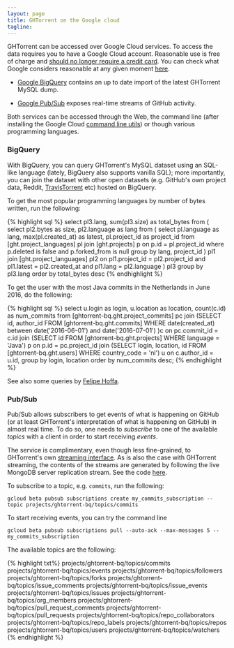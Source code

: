 ```yaml
---
layout: page
title: GHTorrent on the Google cloud
tagline:
---
```


GHTorrent can be accessed over Google Cloud services. To access the data
requires you to have a Google Cloud account. Reasonable use is free of charge
and [should no longer require a credit
card](https://cloud.google.com/blog/big-data/2017/01/how-to-run-a-terabyte-of-google-bigquery-queries-each-month-without-a-credit-card). You
can check what Google considers reasonable at any given moment
[here](https://cloud.google.com/pricing/free).

* [Google BigQuery](https://bigquery.cloud.google.com/dataset/ghtorrent-bq:ght)
  contains an up to date import of the latest GHTorrent MySQL dump.

* [Google Pub/Sub](https://console.cloud.google.com/cloudpubsub/topicList?project=ghtorrent-bq) exposes real-time streams of GitHub activity.

Both services can be accessed through the Web, the command line (after
installing the Google Cloud [command line utils](https://cloud.google.com/sdk/)) or though various programming languages.

### BigQuery

With BigQuery, you can query GHTorrent's MySQL dataset using an SQL-like
language (lately, BigQuery also supports vanilla SQL); more importantly, you can 
join the dataset with other open datasets (e.g. GitHub's own project data, Reddit, 
[TravisTorrent](https://travistorrent.testroots.org/page_access/) etc) hosted on BigQuery.

To get the most popular programming languages by number of bytes written,
run the following:

{% highlight sql %}
select pl3.lang, sum(pl3.size) as total_bytes
from (
  select pl2.bytes as size, pl2.language as lang
  from (
    select pl.language as lang, max(pl.created_at) as latest, pl.project_id as project_id
    from [ght.project_languages] pl
      join [ght.projects] p on p.id = pl.project_id
    where p.deleted is false
      and p.forked_from is null
    group by lang, project_id
  ) pl1 join [ght.project_languages] pl2 on pl1.project_id = pl2.project_id
                                        and pl1.latest = pl2.created_at
                                        and pl1.lang = pl2.language
) pl3
group by pl3.lang
order by total_bytes desc
{% endhighlight %}

To get the user with the most Java commits in the Netherlands in June 2016,
do the following:

{% highlight sql %}
select u.login as login, u.location as location, count(c.id) as num_commits
from [ghtorrent-bq.ght.project_commits] pc join
     (SELECT id, author_id FROM [ghtorrent-bq.ght.commits] WHERE
     date(created_at) between date('2016-06-01')
                          and date('2016-07-01') )c on pc.commit_id = c.id join
     (SELECT id
     FROM [ghtorrent-bq.ght.projects] WHERE language = 'Java') p on p.id = pc.project_id join
     (SELECT login, location, id
     FROM [ghtorrent-bq.ght.users]
     WHERE country_code = 'nl') u on c.author_id = u.id,
group by login, location
order by num_commits desc;
{% endhighlight %}

See also some queries by [Felipe Hoffa](https://medium.com/@hoffa/github-top-countries-201608-13f642493773).

### Pub/Sub

Pub/Sub allows subscribers to get events of what is happening on GitHub (or at
least GHTorrent's interpretation of what is happening on GitHub) in almost real time. 
To do so, one needs to *subscribe* to one of the available *topics* with
a client in order to start receiving *events*.

The service is complimentary, even though less fine-grained, to GHTorrent's own
[streaming interface](streaming.html). As is also the case with GHTorrent
streaming, the contents of the streams are generated by following the live
MongoDB server replication stream. See the code [here](https://github.com/ghtorrent/ghtorrent-streaming).

To subscribe to a topic, e.g. `commits`, run the following:

```
gcloud beta pubsub subscriptions create my_commits_subscription --topic projects/ghtorrent-bq/topics/commits
```

To start receiving events, you can try the command line

```
gcloud beta pubsub subscriptions pull --auto-ack --max-messages 5 -- my_commits_subscription
```

The available topics are the following:

{% highlight txt%}
projects/ghtorrent-bq/topics/commits
projects/ghtorrent-bq/topics/events
projects/ghtorrent-bq/topics/followers
projects/ghtorrent-bq/topics/forks
projects/ghtorrent-bq/topics/issue_comments
projects/ghtorrent-bq/topics/issue_events
projects/ghtorrent-bq/topics/issues
projects/ghtorrent-bq/topics/org_members
projects/ghtorrent-bq/topics/pull_request_comments
projects/ghtorrent-bq/topics/pull_requests
projects/ghtorrent-bq/topics/repo_collaborators
projects/ghtorrent-bq/topics/repo_labels
projects/ghtorrent-bq/topics/repos
projects/ghtorrent-bq/topics/users
projects/ghtorrent-bq/topics/watchers
{% endhighlight %}

